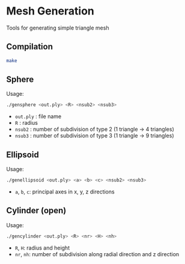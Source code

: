 Mesh Generation
===============

Tools for generating simple triangle mesh

Compilation
-----------
```sh
make
```

Sphere
------
Usage:
```sh
./gensphere <out.ply> <R> <nsub2> <nsub3>
```
- `out.ply` : file name
- `R` : radius
- `nsub2` : number of subdivision of type 2 (1 triangle -> 4 triangles)
- `nsub3` : number of subdivision of type 3 (1 triangle -> 9 triangles)

Ellipsoid
---------
Usage:
```sh
./genellipsoid <out.ply> <a> <b> <c> <nsub2> <nsub3>
```
- `a`, `b`, `c`: principal axes in x, y, z directions

Cylinder (open)
---------------
Usage:
```sh
./gencylinder <out.ply> <R> <nr> <H> <nh>
```
- `R`, `H`: radius and height
- `nr`, `nh`: number of subdivision along radial direction and z direction
